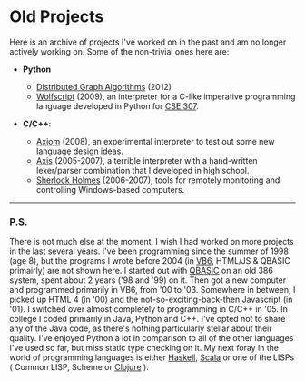 Old Projects
============
Here is an archive of projects I've worked on in the past and am no longer actively working on. Some of the non-trivial ones here are:

* **Python**
	* [Distributed Graph Algorithms](https://github.com/arjungmenon/Old-Projects/tree/master/Distributed-Graph-Algorithms) (2012)
	* [Wolfscript](https://github.com/arjungmenon/Old-Projects/tree/master/Small-Python-Programs/Wolfscript) (2009), an interpreter for a C-like imperative programming language developed in Python for [CSE 307](http://www.cs.sunysb.edu/undergrad/cse_courses/cse307.html).


* **C/C++**:
	* [Axiom](https://github.com/arjungmenon/Old-Projects/tree/master/Small-C%2B%2B-Projects/Axiom) (2008), an experimental interpreter to test out some new language design ideas.
	* [Axis](https://github.com/arjungmenon/Old-Projects/tree/master/Really-Old-C-Projects/Axis) (2005-2007), a terrible interpreter with a hand-written lexer/parser combination that I developed in high school.
	* [Sherlock Holmes](https://github.com/arjungmenon/Old-Projects/tree/master/Really-Old-C-Projects/SherlockHolmes) (2006-2007), tools for remotely monitoring and controlling Windows-based computers.


----
### P.S.
There is not much else at the moment. I wish I had worked on more projects in the last several years. I've been programming since the summer of 1998 (age 8), but the programs I wrote before 2004 (in [VB6](https://en.wikipedia.org/wiki/Visual_Basic_6), HTML/JS & QBASIC  primairly) are not shown here. I started out with [QBASIC](https://en.wikipedia.org/wiki/QBASIC) on an old 386 system, spent about 2 years ('98 and '99) on it. Then got a new computer and programmed primarily in VB6, from '00 to '03. Somewhere in between, I picked up HTML 4 (in '00) and the not-so-exciting-back-then Javascript (in '01). I switched over almost completely to programming in C/C++ in '05. In college I coded primarily in Java, Python and C++. I've opted not to share any of the Java code, as there's nothing particularly stellar about their quality. I've enjoyed Python a lot in comparison to all of the other languages I've used so far, but miss static type checking on it. My next foray in the world of programming languages is either [Haskell](https://en.wikipedia.org/wiki/Haskell_programming_language), [Scala](https://en.wikipedia.org/wiki/Scala_programming_language) or one of the LISPs ( Common LISP, Scheme or [Clojure](https://en.wikipedia.org/wiki/Clojure) ).
